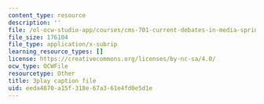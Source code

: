 ```yaml
---
content_type: resource
description: ''
file: /ol-ocw-studio-app/courses/cms-701-current-debates-in-media-spring-2015/eeda4870a15f318e67a361e4fd0e5d1e_oCk2LZwRU0s.srt
file_size: 176104
file_type: application/x-subrip
learning_resource_types: []
license: https://creativecommons.org/licenses/by-nc-sa/4.0/
ocw_type: OCWFile
resourcetype: Other
title: 3play caption file
uid: eeda4870-a15f-318e-67a3-61e4fd0e5d1e
---
```

